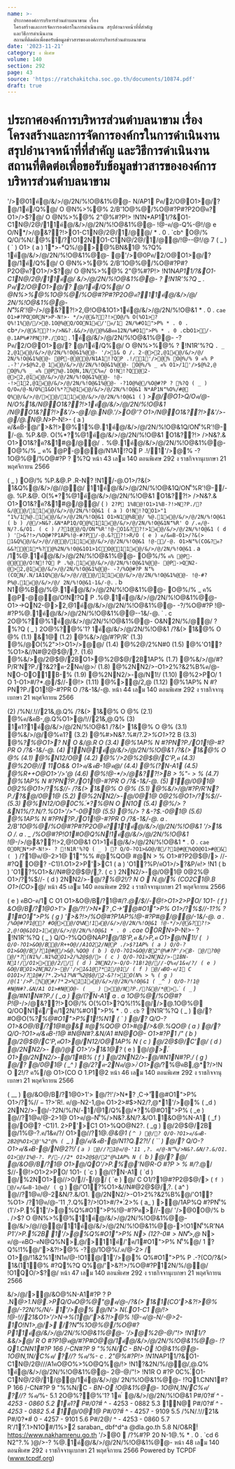 ```yaml
---
name: >-
  ประกาศองค์การบริหารส่วนตำบลนาขาม เรื่อง
  โครงสร้างและการจัดการองค์กรในการดำเนินงาน สรุปอำนาจหน้าที่ที่สำคัญ
  และวิธีการดำเนินงาน
  สถานที่ติดต่อเพื่อขอรับข้อมูลข่าวสารขององค์การบริหารส่วนตำบลนาขาม
date: '2023-11-21'
category: ง พิเศษ
volume: 140
section: 292
page: 43
source: 'https://ratchakitcha.soc.go.th/documents/10874.pdf'
draft: true
---
```


# ประกาศองค์การบริหารส่วนตำบลนาขาม เรื่อง โครงสร้างและการจัดการองค์กรในการดำเนินงาน สรุปอำนาจหน้าที่ที่สำคัญ และวิธีการดำเนินงาน สถานที่ติดต่อเพื่อขอรับข้อมูลข่าวสารขององค์การบริหารส่วนตำบลนาขาม

'/>@01ค์@/&/>/@/2N/%!O@&1%@@- N/AP1 Pค/2/O@O1>@/? @/1ค์/Q%@/ O @N%>%@% 2/B'1O@%@/%O@#?P#?P2O@ค? O1>/>$?@/ O @N%>%@% 2"@%#?P!> !N1N*AP11/?&O1-C1N@/2@/11ค์@/&/>/@/2N/%!O@&1%@@- !@-ค/@-Q%-@!/@ e O/N*/>/@&??!>O1-C1N@/2@/1/@@/ * . 0 . `cb^ O@/% Q/O/%N/.@%1/?!O12NO1-C1N@/2@/1/@@/!@--@!/@ 7 ( _ ) ( ` ) O1> ( a ) 1*>-*์Q%/@>@%BN&1@ %?Q% 1ค์@/&/>/@/2N/%!O@&1%@@- @'/>@0Pค/2/O@O1>@/? @/1ค์/Q%@/ O @N%>%@% 2/B'1O@%@/%O@#?P#?P2O@ค?O1>/>$?@/ O @N%>%@% 2"@%#?P!> !N1N*AP11/?&O1-C1N@/2@/11ค์@/ &/>/@/2N/%!O@&1%@@- ? !N1R'%?Q _ . Pค/2/O@O1>@/? @/1ค์/Q%@/ O @N%>%@%1O@%@/%O@#?P#?P2O@ค?11ค์@/&/>/@/ 2N/%!O@&1%@@- N'็%R'!@-*/>/@&??!>2,@!O@&1O1>1ค์@/&/>/@/2N/%!O@&1 * . 0 . `cae O1>#?POORN*>P-N!>- */>/@&??!>O@/% O(%O1>?Q%!1%@//>@.1O@%@Q/OON1ค์/'ค/1 2N/%#O1">P% * . 0 . `cb` */>/@&??!>/>N&?.&&/>/@/@%&Bคค12N/%#O1">P% * . 0 . `cb` O1>/-@.1AP%#?PN?P./O1 ` . 1ค์@/&/>/@/2N/%!O@&1%@@- -?Pค/2/O@O1>@/? @/1ค์/Q%@/ O @N%>%@% ? !N1R'%?Q ` . _ 2,@1ค์@/&/>/@/2N/%!O@&1%@@- '/>1& O /. 2-@>2,@1ค์@/&/>/@/ 2N/%!O@&1%@@- @P-@@@/N1A1!?QP .!/1'/>@% O@%/% 9 ค% P .-?'/>$@%2,@ 1ค์@/&/>/@/2N/%!O@&1%@@- O@%/% _ ค% O1>/1'/>$@%2,@ O@%/% _ ค% @P%@.1O@N,1N/C%ค/ O!N!?Q@2-@>2,@1ค์@/&/>/@/2N/%!O@&1%@@- !@--!>12,@1ค์@/&/>/@/2N/%!O@&1%@@- -?1O@%@/%O@#?P ? %?Q ( _ ) Q/Oค/@-N/O%1&O(%*?%@1ค์@/&/>/@/2N/%!O@&1 N*AP1N'็%O%/#@ Q%@/&/>/@/>@/11ค์@/&/>/@/2N/%!O@&1 ( ` ) *>@/@O1>Q/Oค/@-N/O%1&/N@O1&??!>1ค์@/&/>/@/2N/%!O@&1 /N@O1&??!>&'/>-@/@.N@.'/>O@'? O1>/N@O1&??!>&'/>-@/@.N@.N*>P-N!>- ( a ) ค/&คB-@/'>&?!>@%1%@.1ค์@/&/>/@/2N/%!O@&1Q/ON'็%R'!@-/-@. %P.&@. O(%*?%@1ค์@/&/>/@/2N/%!O@&1 O1&??!> />N&?.& O1>O1&?ค?&1#@/@@/ ` . ` %@.1ค์@/&/>/@/2N/%!O@&1%@@- O@%/% _ ค% @P-@@@/N1A1!?Q P .!/1'/>@% -?1O@%@/%O@#?P ? %?Q หน้า 43 เลม 140 ตอนพิเศษ 292 ง ราชกิจจานุเบกษา 21 พฤศจิกายน 2566

( _ ) O@/% %P.&@.P .R-N? !N1/-@.O1>/?&(> 1&Q%@/&/>/@//@@/ 11ค์@/&/>/@/2N/%!O@&1Q/ON'็%R'!@-/-@. %P.&@. O(%*?%@1ค์@/&/>/@/2N/%!O@&1 O1&??!> />N&?.& O1>O1&?ค?&1#@/@@/ ( ` ) 2?P 1%B@!O1>1%B-?!>N?P./?&/@@/11ค์@/&/>/@/2N/%!O@&1 ( a ) O!N!?QO1>"1 "1%/1%@.1ค์@/&/>/@/2N/%!O@&1 O1>N1@%B@/ %@.1ค์@/&/>/@/2N/%!O@&1 ( b ) /@/>N&?.&N*AP1Q/O@%11ค์@/&/>/@/2N/%!O@&1N'็%R' O /.ค/@-N/?.&/O1. ( c ) /?1@@/Q/ON'็%R'!@-O1&??!>1ค์@/&/>/@/2N/%!O@&1 ( d ) '>&?!>/%O@#?P1AP%!@-#?P/-@.&??!>R/O ( e ) ค/&คB-O1>/?&(> 1&Q%@/&/>/@//@@/11ค์@/&/>/@/2N/%!O@&1 !@-/-@. O1>N'็%(CO&?ค?&&?@1*%?@%2N/%!O@&1O1>1CO@11ค์@/&/>/@/2N/%!O@&1 ` . a /1%@.1ค์@/&/>/@/2N/%!O@&1%@@- O@%/% ` ค% @P-@@@/O!N!?Q P .%@.1ค์@/&/>/@/2N/%!O@&1%@@- @P->QN2-@>2,@1ค์@/&/>/@/2N/%!O@&1%@@- -?/%O@#?P N'็%(CON/.N/1A1Q%@/&/>/@//@@/11ค์@/&/>/@/2N/%!O@&1%@@- !@-#?P%@.1ค์@/&/>/@/ 2N/%!O@&1-1&/-@. ` . b N1@%B@/%@.1ค์@/&/>/@/2N/%!O@&1%@@- O@%/% _ ค% @P-@@@/O!N!?Q P .%@.1ค์@/&/>/@/2N/%!O@&1%@@- O1>->QN2-@>2,@1ค์@/&/>/@/2N/%!O@&1%@@- -?/%O@#?P !@-#?P%@.1ค์@/&/>/@/2N/%!O@&1%@@--1&/-@. ` . c 2O@%?@%1ค์@/&/>/@/2N/%!O@&1%@@- O&N2N/%/@@/ ? %?Q ( _ ) 2O@%?@%'1? 1ค์@/&/>/@/2N/%!O@&1 /?&(> 1&@% O @% (1.1) &1@ (1.2) @%&/>/@/#?P/R' (1.3) @%/@O(%2">!>O1>/>@@/ (1.4) @%2@/2%N#0 (1.5) @%'O1?%O1>&//N#@2@$@/,?. (1.6) @%&/>@/2@$@/2BO1>@%2@$@/2B1AP% (1.7) @%&/>/@/#?P/R'N?P./?&2?ค-2Nค/@>/์ (1.8) @%2NN2/>-O1>2%?&2%B%ค/@-NO-OO1B-% (1.9) @%2NN2/>-@/N1!/ (1.10) @%2>PO/ 1 O 1-O1>#/?*.@/$//-@!> (1.11) @%>@/2,@ (1.12) @%1AP% N #?PN?P./O1!@-#?PR O /?&-1&/-@. หน้า 44 เลม 140 ตอนพิเศษ 292 ง ราชกิจจานุเบกษา 21 พฤศจิกายน 2566

(2) /%N/.!//21&,@.Q% /?&(> 1&@% O @% (2.1) @%ค/&คB-,@.Q%O1>@/!//21&,@.Q% (3) 1ค1?1ค์@/&/>/@/2N/%!O@&1 /?&(> 1&@% O @% (3.1) @%&/>/@/@%ค1? (3.2) @%#>N&?.%#/?*.์2>%O1>*?2 B (3.3) @%*?%@O1>? N O &/@.R O (3.4) @%1AP% N #?PN?P./O1!@-#?PR O /?&-1&/-@. (4) 1N@1ค์@/&/>/@/2N/%!O@&1 /?&(> 1&@% O @% (4.1) @%N12/O@ (4.2) @%'/>2@%2@$@/C'P,ค (4.3) @%2O@// 11O&& O1>ค/&คB-1@ค@/ (4.4) @%(?N-A1 (4.5) @%R++O@O1>'/>'@ (4.6) @%!@-*/>/@&??!>B > %"- > % (4.7) @%1AP% N #?PN?P./O1!@-#?PR O /?&-1&/-@. (5) 1@/0@1@ 0@2%@O1>/?%$//- /?&(> 1&@% O @% (5.1) @%&/>/@/#?P/R'N?P./?&@/0@1@ (5.2) @%2NN2/>-@/0@1@ 0@2%@O1>/?%$//- (5.3) @%N12/O@0C%.์*?%@N O N1O (5.4) @%/> ? &N1%/?.N/?.%O1>'/>"-0@1@ (5.5) @%/> ? &-?$.-0@1@ (5.6) @%1AP% N #?PN?P./O1!@-#?PR O /?&-1&/-@. a . 2/B'1O@%@/%O@#?P#?P2O@ค?11ค์@/&/>/@/2N/%!O@&1 '/>1& O /. a . _ /%O@#?P!O1#O@Q%N!1ค์@/&/>/@/2N/%!O@&1 !@-*/>/@&??!>2,@!O@&1 O1>1ค์@/&/>/@/2N/%!O@&1 * . 0 . `cae OORN*>P-N!>- ? !N1R'%?Q ( _ ) ? Q/O-?O1>&O@/B/?1@#@%QO@O1>#@& ( ` ) /?1@ค/@-2>1@ 1"%% #@%QO@ #@N > % O1>#?P2@$@/> //-#?Q O@? -C1)1.O1>2>P'>C1 ( a ) 'O1?%P/คO1>/>?&P/ค!> !N1 ( b ) 'O1?%O1>&//N#@2@$@/,?. ( c ) 2NN2/>-@/0@1@ 0@2%@ O1>/?%$//- ( d ) 2NN2/>-@/*?%@2!/? N O  N.@/% (CO2C1@.B O1>(CO*>@/ หน้า 45 เลม 140 ตอนพิเศษ 292 ง ราชกิจจานุเบกษา 21 พฤศจิกายน 2566

( e ) คBO-ค/1 C O1 O1>&O@/B/?1@#/?*.@/$//-@!>O1>2>PO/ 1O1- ( f ) &O@/B/?1@0>1'> @/?!'/>N*? ,C->'ั@#O1">P% O1>/?%$//-1?% ? 1#O1">P% ( g ) '>&?!>/%O@#?P1AP%!@-#?P#@/@@/-1&/-@. a . ` /%O@#?P1@? #O@>@/Q%N!1ค์@/&/>/@/2N/%!O@&1 !@-*/>/@&??!> 2,@!O@&1O1>1ค์@/&/>/@/2N/%!O@&1 * . 0 . `cae OORN*>P-N!>- ? !N1R'%?Q ( _ ) Q/O-?%QO@N*AP1@/1B'P,ค &/>P,ค O1>@/N1!/ ( ` ) Q/O-?O1>&O@/B@/R++O@//A1O22/N@P ./>$?1AP% ( a ) Q/O-?O1>&O@/B/?1@#@/>&@.%QO@ ( b ) Q/O-?O1>&O@/B2"@%#?P'/>B- @/?0@ @/*?(N1%/.N1%QO1>2/%2@$@/> ( c ) Q/O-?O1>2NN2/>-1BN-N1!//O1>>@/2//์ ( d ) 2NN2/>-Q/O-?1B!2@///-Q%ค/1&ค/?/ ( e ) &O@/BO1>2NN2/>-@/'/>1&1@?*1/@1/ ( f ) @/คBO-ค/1 C O1O1>/?1@#/?*.์2>%1?%N'็%2@$@/2-&?!>1O(N% > % ( g ) /@(1'/>P.%์@#/?*.์2>%11ค์@/&/>/@/2N/%!O@&1 ( _^ ) Q/O-?!1@ #N@N#?.&N/A1 O1>#N@O@- ( __ ) >@/N?P./?&@/*@>.์ ( _` ) @/#N1N#?P./ ( _a ) @/(?N-A1 a . a 1O@%@/%O@#?P!@-*/>/@&??!>O@/% O(%O1>?Q%!1%@//>@.1O@%@ Q/OON1ค์/'ค/12N/%#O1">P% * . 0 . `cb` ? !N1R'%?Q ( _ ) @/? #O@O(%*?%@#O1">P%1!%N1 ( ` ) @/? Q/O-?O1>&O@/B/?1@#@& #@%QO@ O1>#@/>&@.%QO@ ( a ) @/? Q/O-?O1>ค/&คB-!1@ #N@N#?.&N/A1 #N@O@- O1>#?P1 /" ( b ) @/2@$@/C'P,คO1>@/N12/O@1AP% N ( c ) @/2@$@/C'@/ ( d ) @/2NN2/>- @/)@ O1>'/>1&1@?* ( e ) @/*@>.์ O1>@/2NN2/>-@/1#B% ( f ) @/2NN2/>-@/#N1N#?P./ ( g ) @/? @/0@1@ ( _^ ) @/2?ค-2Nค/@>/์ O1>@/*?%@คB,@*?/>!N O  2!/? ค%/@ O1>(CO O 1.P1@2 หน้า 46 เลม 140 ตอนพิเศษ 292 ง ราชกิจจานุเบกษา 21 พฤศจิกายน 2566

( __ ) @/&O@/B/?1@0>1'> @/?!'/>N*? ,C->'ั@#O1">P% O1>/?%$//-1?% ? 1#O1">P% ( _` ) @/'/?&'/BO/1NB-%O11? O1>@/? @/N?P./?&#?P1.CN1@0?. ( _a ) @/? Q/O-?O1>&O@/B/?1@2"@%#?P*?(N1%/.N1%Q ( _b ) @/2NN2/>-?0@ ( _c ) @/2NN2/>-'/>@$>'R!. ค/@-N2-1,@ค O1>2>#$>N2/?,@*1'/>@% ( _d ) 2NN2/>-@/-?2N/%/N/-1/@1/Q%@/*?%@#O1">P% ( _e ) @//?1@ค/@-2>1@ O1>ค/@-N'็%/>N&?.&N/?.&/O1.1&O@%N-A1 ( _f ) @/O@? -C1)1. 2>P'>C1 O1>%QO@N2?. ( _g ) @/2@$@/2B @/1%@-?.ค/1&ค/?/ O1>@//?1@*.@&@1 ( `^ ) @/? Q/O-?O1>ค/&คB-2B2@%O1>@'%2"@% ( `_ ) @/ค/&คB-@/N1?Q.2?!/์ ( `` ) @/? Q/O-?O1>ค/&คB-@/N@2?!/์ ( `a ) @//?1@ค/@-'11 ,?. ค/@-N'็%/>N&?.&N/?.&/O1. O1>@/1%@-?. P/-//2* O1>2@$@/2"@%1AP% N ( `b ) @/? @/ @/&O@/B/?1@ O1>@/QO'/>P.%์@'N@R-O #?P > % #/?*.@/ $//-@!>O1>2>PO/ 1O1- ( `c ) @/(?N-A1 ( `d ) @/%2NO1>@//>0///-/@/ ( `e ) @/ C O1/?1@#?P2@$@/> ( `f ) @/ค/&คB-1@ค@/ ( `g ) @/'O1?%O1>&//N#@2@$@/,?. ( a^ ) @//?1@ค/@-2&N/?.&/O1. @/2NN2/>-O1>2%?&2%B%@/'O1?%O1> /?1@ค/@-'11 ,?.Q%?/>!O1>#/?*.์2>% ( a_ ) >@/1AP%Q #?PN'็%(1'/>P.%์1'/>@%Q%#O1">P%!@-#?Pค>//-@/ '/>@0O@/% b . />$? O @N%>%@%11ค์@/&/>/@/2N/%!O@&1%@@- @/&/>/@//@@/11ค์@/&/>/@/2N/%!O@&1%@@->!O1N'็%R'N*AP1'/>P.%์2B 1'/>@%Q%#O1">P% N> (12?-0#$>NN'็%R'!@-,@/> 1O@%@ /%O@#?P 11ค์@/&/>/@/ 2N/%!O@&1%@@- N> '/>2>#$>,@* N> ค/@-คBO-คN@Q%N>,@/>11ค์/'ค/1#O1">P% N'็%@/ 1 ?Q%!1%@/'>&?!>@% -?@/1O@%/.ค/@-2> / O1>@/!1&2%1!N1ค/@-!O1@/1'/>@% Q%#O1">P% P .-?(CO/?&(> 1&(11@% #?Q%?Q Q%@/'>&?!>/%O@#?P12N/%/@@/ !O1QO/>$?@/ หน้า 47 เลม 140 ตอนพิเศษ 292 ง ราชกิจจานุเบกษา 21 พฤศจิกายน 2566

&/>/@/>@/&O@%N-A1#?P ? P .N*@>1.N@.>PQ/OคO@%@"@ค/@-/?&(> 1&1(CO'>&?!>@% @/-?2N/%/N/- 1'/>@% @/N'> N(.O1-C1 @/!> !@-!//21&O1>'/>N->%(1@/'>&?!>@% !@-ค/@-N/-@>2- 1O!N1>,@/> /?N'็%1O@%@/%O@#?P11ค์@/&/>/@/2N/%!O@&1%@@- '/>@%2@-@/"!> !N11/?&&/>@/ R O #?P1@ค@/#?P#O@@/1ค์@/&/>/@/2N/%!O@&1%@@- !?Q1.CNN1#?P 166 /-CN#?P 9 "%%N/C - *BN-O !O@&1%@@- 1O@N,1N/C%ค/ ?//? %ค/*%- c . 2"@%#?P!> !N1N*AP11/?&O1-C1N@/2@///A1คO@O%>%O@Q%@/!> !N1?&2N/%/@@/,@.Q% 1ค์@/&/>/@/2N/%!O@&1%@@- 2@-@/"!> !N1R O #?P 0C%.์O1-C1N@/2@/1/@@/1ค์@/&/>/@/ 2N/%!O@&1%@@- !?Q1.CNN1#?P 166 /-CN#?P 9 "%%N/C - *BN-O !O@&1%@@- 1O@N,1N/C%ค/ ?//? %ค/*%- 5.1 2O@%?@%'1? 1ค ์ @/&/>/@/2N/%!O@&1 P#/0?*#์ ^ - 4253 - 0860 5.2 1ค1? P#/0?*#์ ^ - 4253 - 0882 5.3 1N@ P#/0?*#์ ^ - 4253 - 0882 5.4 1@/0@1@ P#/0?*#์ ^ - 4257 - 9109 5.5 /%N/.!//21& P#/0?*#์ 0 - 4257 - 9101 5.6 P#/2@/ ^ - 4253 - 0860 5.7 R'/1?.์1>N1O#/1%>2์ saraban_ dbf^d^a @dla.go.th 5.8 N/O&R!์ https://www.nakhamrenu.go.th '/>@0  /?%#?P 20 N-1@.% * . 0 . `cd 6 N2"?.% )@/>-? %@.1ค์@/&/>/@/2N/%!O@&1%@@- หน้า 48 เลม 140 ตอนพิเศษ 292 ง ราชกิจจานุเบกษา 21 พฤศจิกายน 2566 Powered by TCPDF (www.tcpdf.org)

